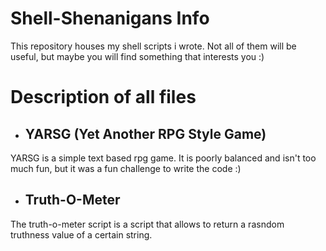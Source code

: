 # Shell-Shenanigans Info
This repository houses my shell scripts i wrote. Not all of them will be useful, but maybe you will find something that interests you :)


# Description of all files
* ## YARSG (Yet Another RPG Style Game)
YARSG is a simple text based rpg game.
It is poorly balanced and isn't too much fun, but it was a fun challenge to write the code :)

* ## Truth-O-Meter
The truth-o-meter script is a script that allows to return a rasndom truthness value of a certain string.

